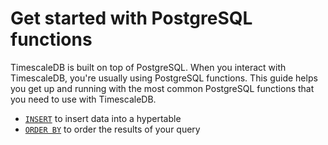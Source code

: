# Get started with PostgreSQL functions
TimescaleDB is built on top of PostgreSQL. When you interact with TimescaleDB,
you're usually using PostgreSQL functions. This guide helps you get up and
running with the most common PostgreSQL functions that you need to use with
TimescaleDB.

* [`INSERT`][insert] to insert data into a hypertable
* [`ORDER BY`][order-by] to order the results of your query

[order-by]: /functions/:currentVersion:/order-by
[insert]: /functions/:currentVersion:/FIXME
